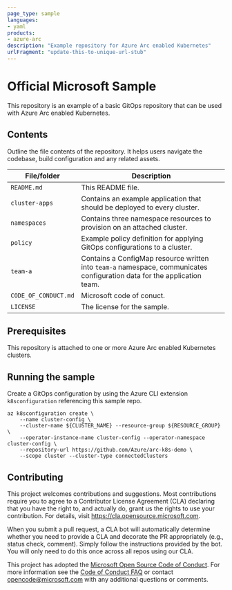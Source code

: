 ```yaml
---
page_type: sample
languages:
- yaml
products:
- azure-arc
description: "Example repository for Azure Arc enabled Kubernetes"
urlFragment: "update-this-to-unique-url-stub"
---
```


# Official Microsoft Sample

This repository is an example of a basic GitOps repository that can be used with Azure Arc enabled Kubernetes.

## Contents

Outline the file contents of the repository. It helps users navigate the codebase, build configuration and any related assets.

| File/folder       | Description                                |
|-------------------|--------------------------------------------|
| `README.md`       | This README file. |
| `cluster-apps`    | Contains an example application that should be deployed to every cluster. |
| `namespaces`    | Contains three namespace resources to provision on an attached cluster. |
| `policy`    | Example policy definition for applying GitOps configurations to a cluster. |
| `team-a`    | Contains a ConfigMap resource written into `team-a` namespace, communicates configuration data for the application team. |
| `CODE_OF_CONDUCT.md` | Microsoft code of conuct. |
| `LICENSE`         | The license for the sample. |

## Prerequisites

This repository is attached to one or more Azure Arc enabled Kubernetes clusters.

## Running the sample

Create a GitOps configuration by using the Azure CLI extension `k8sconfiguration` referencing this sample repo.

```console
az k8sconfiguration create \
    --name cluster-config \
    --cluster-name ${CLUSTER_NAME} --resource-group ${RESOURCE_GROUP} \
    --operator-instance-name cluster-config --operator-namespace cluster-config \
    --repository-url https://github.com/Azure/arc-k8s-demo \
    --scope cluster --cluster-type connectedClusters
```

## Contributing

This project welcomes contributions and suggestions.  Most contributions require you to agree to a
Contributor License Agreement (CLA) declaring that you have the right to, and actually do, grant us
the rights to use your contribution. For details, visit https://cla.opensource.microsoft.com.

When you submit a pull request, a CLA bot will automatically determine whether you need to provide
a CLA and decorate the PR appropriately (e.g., status check, comment). Simply follow the instructions
provided by the bot. You will only need to do this once across all repos using our CLA.

This project has adopted the [Microsoft Open Source Code of Conduct](https://opensource.microsoft.com/codeofconduct/).
For more information see the [Code of Conduct FAQ](https://opensource.microsoft.com/codeofconduct/faq/) or
contact [opencode@microsoft.com](mailto:opencode@microsoft.com) with any additional questions or comments.
